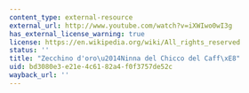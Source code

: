 ```yaml
---
content_type: external-resource
external_url: http://www.youtube.com/watch?v=iXWIwo0wI3g
has_external_license_warning: true
license: https://en.wikipedia.org/wiki/All_rights_reserved
status: ''
title: "Zecchino d'oro\u2014Ninna del Chicco del Caff\xE8"
uid: bd3080e3-e21e-4c61-82a4-f0f3757de52c
wayback_url: ''
---
```

